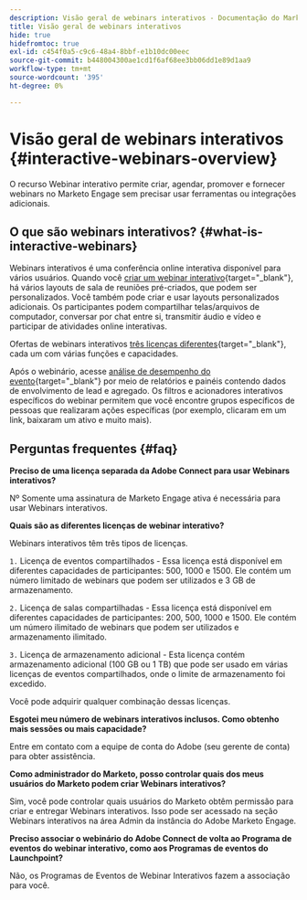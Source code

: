 ```yaml
---
description: Visão geral de webinars interativos - Documentação do Marketo - Documentação do produto
title: Visão geral de webinars interativos
hide: true
hidefromtoc: true
exl-id: c454f0a5-c9c6-48a4-8bbf-e1b10dc00eec
source-git-commit: b448004300ae1cd1f6af68ee3bb06dd1e89d1aa9
workflow-type: tm+mt
source-wordcount: '395'
ht-degree: 0%

---
```


# Visão geral de webinars interativos {#interactive-webinars-overview}

O recurso Webinar interativo permite criar, agendar, promover e fornecer webinars no Marketo Engage sem precisar usar ferramentas ou integrações adicionais.

## O que são webinars interativos? {#what-is-interactive-webinars}

Webinars interativos é uma conferência online interativa disponível para vários usuários. Quando você [criar um webinar interativo](/help/marketo/product-docs/demand-generation/events/interactive-webinars/create-an-interactive-webinar.md){target="_blank"}, há vários layouts de sala de reuniões pré-criados, que podem ser personalizados. Você também pode criar e usar layouts personalizados adicionais. Os participantes podem compartilhar telas/arquivos de computador, conversar por chat entre si, transmitir áudio e vídeo e participar de atividades online interativas.

Ofertas de webinars interativos [três licenças diferentes](/help/marketo/product-docs/demand-generation/events/interactive-webinars/user-and-license-management.md){target="_blank"}, cada um com várias funções e capacidades.

Após o webinário, acesse [análise de desempenho do evento](/help/marketo/product-docs/demand-generation/events/interactive-webinars/event-workflows.md){target="_blank"} por meio de relatórios e painéis contendo dados de envolvimento de lead e agregado. Os filtros e acionadores interativos específicos do webinar permitem que você encontre grupos específicos de pessoas que realizaram ações específicas (por exemplo, clicaram em um link, baixaram um ativo e muito mais).

## Perguntas frequentes {#faq}

**Preciso de uma licença separada da Adobe Connect para usar Webinars interativos?**

Nº Somente uma assinatura de Marketo Engage ativa é necessária para usar Webinars interativos.

**Quais são as diferentes licenças de webinar interativo?**

Webinars interativos têm três tipos de licenças.

`1.` Licença de eventos compartilhados - Essa licença está disponível em diferentes capacidades de participantes: 500, 1000 e 1500. Ele contém um número limitado de webinars que podem ser utilizados e 3 GB de armazenamento.

`2.` Licença de salas compartilhadas - Essa licença está disponível em diferentes capacidades de participantes: 200, 500, 1000 e 1500. Ele contém um número ilimitado de webinars que podem ser utilizados e armazenamento ilimitado.

`3.` Licença de armazenamento adicional - Esta licença contém armazenamento adicional (100 GB ou 1 TB) que pode ser usado em várias licenças de eventos compartilhados, onde o limite de armazenamento foi excedido.

Você pode adquirir qualquer combinação dessas licenças.

**Esgotei meu número de webinars interativos inclusos. Como obtenho mais sessões ou mais capacidade?**

Entre em contato com a equipe de conta do Adobe (seu gerente de conta) para obter assistência.

**Como administrador do Marketo, posso controlar quais dos meus usuários do Marketo podem criar Webinars interativos?**

Sim, você pode controlar quais usuários do Marketo obtêm permissão para criar e entregar Webinars interativos. Isso pode ser acessado na seção Webinars interativos na área Admin da instância do Adobe Marketo Engage.

**Preciso associar o webinário do Adobe Connect de volta ao Programa de eventos do webinar interativo, como aos Programas de eventos do Launchpoint?**

Não, os Programas de Eventos de Webinar Interativos fazem a associação para você.
